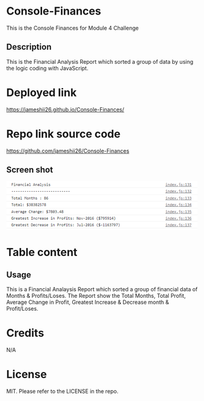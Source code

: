 # Console-Finances
This is the Console Finances for Module 4 Challenge

## Description
This is the Financial Analysis Report which sorted a group of data by using the logic coding with JavaScript. 

# Deployed link
https://jameshii26.github.io/Console-Finances/

# Repo link source code
https://github.com/jameshii26/Console-Finances

## Screen shot
![alt text](/Images/screenshot.PNG)

# Table content

## Usage
This is a Financial Analaysis Report which sorted a group of financial data of Months & Profits/Loses. The Report show the Total Months, Total Profit, Average Change in Profit, Greatest Increase & Decrease month & Profit/Loses.

# Credits
N/A

# License
MIT. Please refer to the LICENSE in the repo.
